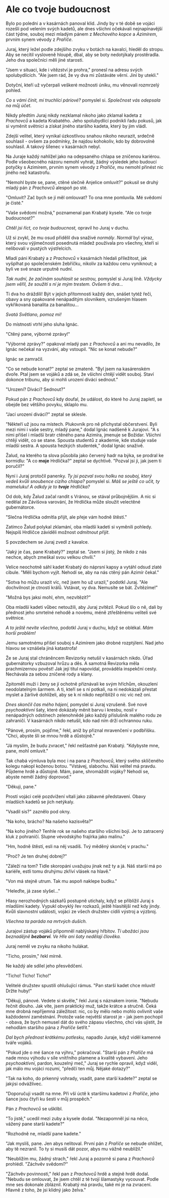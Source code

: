 # Ale co tvoje budoucnost

Bylo po poledni a v kasárnách panoval klid. Jindy by v té době se vojáci rozešli pod velením svých kadetů, ale dnes všichni očekávali nejnapínavější část týdne, souboj mezi mladým pánem z *Mechového kopce* a *Azimírem*, prvním synem vévody z *Praříče*.

Juraj, který ležel podle zdejšího zvyku v botách na kavalci, hleděl do stropu. Aby se necítil vysloveně hloupě, dbal, aby se boty nedotýkaly prostěradla. Jeho dva společníci měli jiné starosti.

"Jsem v situaci, kde i vítězství je prohra," pronesl na adresu svých spolubydlících. "Ale jsem rád, že vy dva mi zůstáváte věrní. Jiní by utekli."

Dotyční, kteří už vyčerpali veškeré možnosti úniku, mu věnovali rozmrzelý pohled.

*Co s vámi činit, mí truchlící páriové?* pomyslel si. *Společnost vás odepsala na můj účet.*

Nikdy předtím Juraj nikdy nezklamal nikoho jako zklamal kadeta z *Prachovců* a kadeta Krabatého. Jeho spolubydlící podnikli řadu pokusů, jak si vyměnit světnici a získat jiného staršího kadeta, který by jim vládl.

Zdejší velitel, který vynikal úzkostlivou snahou nikoho neurazit, srdečně souhlasil - ovšem za podmínky, že najdou kohokoliv, kdo by dobrovolně souhlasil. A takový šílenec v kasárnách nebyl.

Na Juraje každý nahlížel jako na odepsaného chlapa se zničenou kariérou. Podle všeobecného názoru nemohl vyhrát, žádný výsledek jeho budoucí potyčky s Azimírem, prvním synem vévody z *Praříče*, mu nemohl přinést nic jiného než katastrofu.

"Nemohl byste se, pane, ctěné slečně Anjelice omluvit?" pokusil se druhý mladý pán z *Prachovců* alespoň po sté.

"Omluvit? Zač bych se jí měl omlouvat? To ona mne pomluvila. Mé svědomí je čisté."

"Vaše svědomí možná," poznamenal pan Krabatý kysele. "Ale co tvoje budoucnost?"

*Chtěl jsi říct, co tvoje budoucnost,* opravil ho Juraj v duchu.

Už si zvykl, že mu osud přidělil dva snaživé *normály*. *Normál* byl výraz, který svou výjimečností posednutá mládež používala pro všechny, kteří si nelibovali v pustých výstřelcích.

Mladí páni Krabatý a z *Prachovců* v kasárnách hledali příležitost, jak vyšplhat po společenském žebříčku, nikoliv za každou cenu vyniknout; a byli ve své snaze urputně nudní.

*Tak nudní, že začínám souhlasit se sestrou,* pomyslel si Juraj líně. *Vždycky jsem věřil, že soužití s ní je mým trestem. Ovšem ti dva...*

Ti dva ho dráždili! Být v jejich přítomnosti každý den, snášet tytéž řeči, obavy a sny opakované nenápaditým slovníkem, vzrušeným hlasem vykřikovaná banalita za banalitou...

*Svatá Světlano, pomoz mi!*

Do místnosti vtrhl jeho sluha Ignác.

"Ctěný pane, výborné zprávy!"

"Výborné zprávy?" opakoval mladý pan z *Prachovců* a ani mu nevadilo, že Ignác nečekal na vyzvání, aby vstoupil. "Nic se konat nebude?"

Ignác se zamračil.

"Co se nebude konat?" zeptal se zmateně. "Byl jsem na kasárenském dvoře. Ptal jsem se vojáků a zdá se, že všichni chtějí vidět souboj. Staví dokonce tribunu, aby si mohli urození diváci sednout."

"Urození? Diváci? Sednout?"

Pokud pán z *Prachovců* kdy doufal, že událost, do které ho Juraj zapletl, se obejde bez většího povyku, sklaplo mu.

"Jací urození diváci?" zeptal se sklesle.

"Někteří už jsou na místech. Plukovník pro ně přichystal občerstvení. Byli mezi nimi i vaše sestry, mladý pane," dodal Ignác nadšeně k Jurajovi. "A s nimi přišel i mladší bratr ctěného pana Azimíra, jmenuje se Božidar. Všichni chtějí vidět, co se stane. Spousta studentů z akademie, kde studuje vaše mladší sestra. A spousta hezkých studentek," dodal Ignác snaživě.

Žalud, na kterého ta slova působila jako červený hadr na býka, se prodral ke kormidlu: "A co **moje** Hrdlička?" zeptal se dychtivě. "Pozval jsi ji, jak jsem ti poručil?"

Nyní i Juraj protočil panenky. *Ty jsi pozval svou holku na souboj, který vedeš kvůli snoubence cizího chlapa?* pomyslel si. *Máš se ještě co učit, ty mameluku! A odkdy je to **tvoje** Hrdlička?*

Od dob, kdy Žalud začal randit s Vránou, se stával průbojnějším. A nic si nedělal ze Závišova varování, že Hrdlička může sloužit velectěné gubernátorce.

"Slečna Hrdlička odmítla přijít, ale přeje vám hodně štěstí."

Zatímco Žalud polykal zklamání, oba mladší kadeti si vyměnili pohledy. Nejspíš Hrdličce záviděli možnost *odmítnout přijít*.

S povzdechem se Juraj zvedl z kavalce.

"Jaký je čas, pane Krabatý?" zeptal se. "Jsem si jistý, že nikdo z nás nechce, abych zmeškal svou velkou chvíli."

Velice neochotně sáhl kadet Krabatý do náprsní kapsy a vytáhl odsud zlaté cibule. "Měli bychom vyjít. Nehodí se, aby na nás ctěný pán Azimír čekal."

"Sotva ho můžu urazit víc, než jsem ho už urazil," podotkl Juraj. "Ale dochvilnost je ctností králů. Vstávat, vy dva. Nemusíte se bát. Zvítězíme!"

"Možná bys jaksi mohl, ehm, nezvítězit?"

Oba mladší kadeti vůbec netoužili, aby Juraj zvítězil. Pokud šlo o ně, dali by přednost jeho smrtelné nehodě a novému, méně ztřeštěnému veliteli své světnice.

*A to ještě nevíte všechno,* podotkl Juraj v duchu, když se oblékal. *Mám horší problém!*

Jemu samotnému přišel souboj s Azimírem jako drobné rozptýlení. Nad jeho hlavou se vznášela jiná katastrofa!

Že se Juraj stal chráněncem Revizorky netušil v kasárnách nikdo. Úřad gubernátorky vzbuzoval hrůzu a děs. A samotná Revizorka měla prachmizernou pověst! Jak její titul napovídal, prováděla inspekční cesty. Nechávala za sebou zničené rody a klany.

Zpitomělí muži i ženy se jí ochotně přiznávali ke svým hříchům, okouzlení neodolatelným šarmem. A ti, kteří se s ní potkali, na ni nedokázali přestat myslet a žárlivě dohlíželi, aby se k ní nikdo nepřiblížil o nic víc než oni.

*Dnes skončil čas mého hájení,* pomyslel si Juraj vzrušeně. Své nové *psychoaktivní* šaty, které dokázaly měnit barvu i kresbu, nosil v nenápadných odstínech zelenohnědé jako každý příslušník malého rodu ze zahraničí. V kasárnách nikdo netušil, kdo nad ním drží ochrannou ruku.

"Pánové, prosím, pojďme," řekl, aniž by přiznal mravenčení v podbřišku. "Chci, abyste šli se mnou hrdě a důstojně."

"Já myslím, že budu zvracet," řekl nešťastně pan Krabatý. "Kdybyste mne, pane, mohl omluvit."

Tak chabá výmluva byla moc i na pana z *Prachovců*, který svého sklíčeného kolegu nakopl koženou botou. "Vstávej, slabochu. Náš velitel má pravdu. Půjdeme hrdě a důstojně. Mám, pane, shromáždit vojáky? Nehodí se, abyste neměl žádný doprovod."

"Děkuji, pane."

Prostí vojáci celé pozdvižení vítali jako zábavné představení. Obavy mladších kadetů se jich netýkaly.

"Vsadil sis?" zaznělo pod okny.

"Na koho, brácho? Na našeho kazisvěta?"

"Na koho jiného? Tenhle rok se našeho staršího všichni bojí. Je to zatracený kluk z pohraničí. Slupne vévodskýho frajírka jako malinu."

"Hm, hodně štěstí, esli na něj vsadíš. Tvý měděný skončej v prachu."

"Proč? Je ten druhej dobrej?"

"Záleží na tom? Tidle skoropáni uvažujou jinak než ty a já. Náš starší má po kariéře, estli tomu druhýmu zkříví vlásek na hlavě."

"Von má stejně utrum. Tak mu aspoň naklepe budku."

"Heleďte, já zase slyšel..."

Hlasy nerozhodných sázkařů postupně utichaly, když se přiblížil Juraj s mladšími kadety. Vypukl obvyklý řev rozkazů, ještě hlasitější než kdy jindy. Kvůli slavnostní události, vojáci ze všech družstev cídili výstroj a výzbroj.

*Všechna ta paráda na mrtvých duších.*

Jurajovi zástup vojáků připomněl nablýskaný hřbitov. *Ti ubožáci jsou beznadějně **bezbarví**. Ve Hře ani šaty nedělají člověka.*

Juraj neměl ve zvyku na nikoho hulákat.

"Ticho, prosím," řekl mírně.

Ne každý ale sdílel jeho přesvědčení.

"Ticho! Ticho! Ticho!"

Velitelé družstev spustili ohlušující rámus. "Pan starší kadet chce mluvit! Držte huby!"

"Děkuji, pánové. Vedete si skvěle," řekl Juraj s náznakem ironie. "Nebudu řečnit dlouho. Jak víte, jsem praktický muž, takže krátce a stručně. Čeká mne drobná nepříjemná záležitost: nic, co by mělo nebo mohlo ovlivnit vaše každodenní zaměstnání. Protože vaše největší starost je - jak jsem pochopil - obava, že bych nemusel dát do svého zápasu všechno, chci vás ujistit, že nehodlám staršího pána z *Praříče* šetřit."

*Dal bych přednost krátkému potlesku,* napadlo Juraje, když viděl kamenné tváře vojáků.

"Pokud jde o mé šance na výhru," pokračoval. "Starší pán z *Praříče* má nade mnou výhodu v síle vnitřního plamene a kvalitě vybavení. Jeho *psychoaktivní*, pardon, kouzelný meč," Juraj se rychle opravil, když viděl, jak málo mu vojáci rozumí, "předčí ten můj. Nějaké dotazy?"

"Tak na koho, do prkenný vohrady, vsadit, pane starší kadete?" zeptal se jakýsi odvážlivec.

"Doporučuji vsadit na mne. Při vší úctě k staršímu kadetovi z *Praříče*, jeho šance jsou čtyři ku šesti v můj prospěch."

Pán z *Prachovců* se ušklíbl.

"To jistě," ucedil mezi zuby a kysele dodal. "Nezapomněl jsi na něco, vážený pane starší kadete?"

"Rozhodně ne, mladší pane kadete."

"Jak myslíš, pane. Jen abys nelitoval. První pán z *Praříče* se nebude ohlížet, aby tě nezranil. To ty si musíš dát pozor, abys mu vážně neublížil."

"Neublížím mu, žádný strach," řekl Juraj a pozorně si pana z *Prachovců* prohlédl. "Záchvěv svědomí?"

"Záchvěv povinnosti," řekl pan z *Prachovců* hrdě a stejně hrdě dodal. "Nebudu se omlouvat, že jsem chtěl z té tvojí šlamastyky vycouvat. Podle mne ses dokonale zbláznil. Krabatý má pravdu, také mi je na zvracení. Hlavně z toho, že jsi klidný jako želva."
